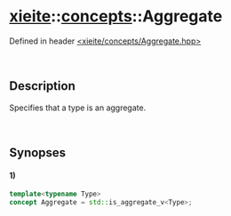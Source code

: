 # [xieite](../xieite.md)\:\:[concepts](../concepts.md)\:\:Aggregate
Defined in header [<xieite/concepts/Aggregate.hpp>](../../include/xieite/concepts/Aggregate.hpp)

&nbsp;

## Description
Specifies that a type is an aggregate.

&nbsp;

## Synopses
#### 1)
```cpp
template<typename Type>
concept Aggregate = std::is_aggregate_v<Type>;
```
